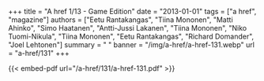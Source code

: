 +++
title = "A href 1/13 - Game Edition"
date = "2013-01-01"
tags = ["a href", "magazine"]
authors = ["Eetu Rantakangas", "Tiina Mononen", "Matti Ahinko", "Simo Haatanen", "Antti-Jussi Lakanen", "Tiina Mononen", "Niko Tuomi-Nikula", "Tiina Mononen", "Eetu Rantakangas", "Richard Domander", "Joel Lehtonen"]
summary = " "
banner = "/img/a-href/a-href-131.webp"
url = "a-href/131"
+++

{{< embed-pdf url="/a-href/131/a-href-131.pdf" >}}
